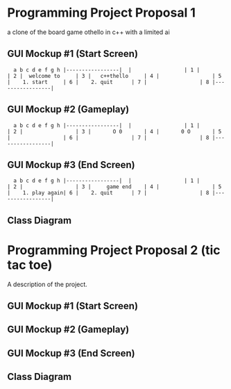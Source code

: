 # Programming Project Proposal 1
a clone of the board game othello in c++ with a limited ai

## GUI Mockup #1 (Start Screen)

``  a b c d e f g h
|-----------------| 
|                 | 1
|                 | 2
|  welcome to     | 3
|   c++thello     | 4
|                 | 5
|    1. start     | 6
|    2. quit      | 7
|                 | 8
|-----------------|``


## GUI Mockup #2 (Gameplay)

``  a b c d e f g h
|-----------------| 
|                 | 1
|                 | 2
|                 | 3
|       O 0       | 4
|       0 O       | 5
|                 | 6
|                 | 7
|                 | 8
|-----------------|``

## GUI Mockup #3 (End Screen)

``  a b c d e f g h
|-----------------| 
|                 | 1
|                 | 2
|                 | 3
|     game end    | 4
|                 | 5
|    1. play again| 6
|    2. quit      | 7
|                 | 8
|-----------------|``

## Class Diagram

# Programming Project Proposal 2 (tic tac toe)
A description of the project.

## GUI Mockup #1 (Start Screen)

## GUI Mockup #2 (Gameplay)

## GUI Mockup #3 (End Screen)

## Class Diagram
